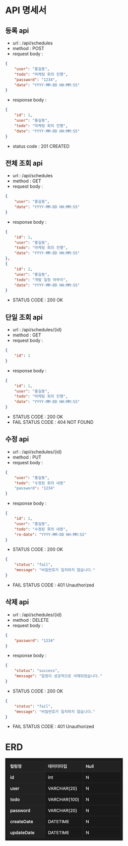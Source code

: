 # API 명세서
## 등록 api
- url : /api/schedules
- method : POST
- request body :
```json
{
    "user": "홍길동",
    "todo": "마케팅 회의 진행",
    "password": "1234",
    "date": "YYYY-MM-DD HH:MM:SS"
}
```

- response body :
```json
{
    "id": 1,
    "user": "홍길동",
    "todo": "마케팅 회의 진행",
    "date": "YYYY-MM-DD HH:MM:SS"
}
```
- status code : 201 CREATED

## 전체 조회 api
- url : /api/schedules 
- method : GET
- request body :
```json
{
    "user": "홍길동",
    "date": "YYYY-MM-DD HH:MM:SS"
}
```
- response body :
```json
{
    "id": 1,
    "user": "홍길동",
    "todo": "마케팅 회의 진행",
    "date": "YYYY-MM-DD HH:MM:SS"
},
{
    "id": 2,
    "user": "홍길동",
    "todo": "개발 일정 마무리",
    "date": "YYYY-MM-DD HH:MM:SS"
}
```
- STATUS CODE : 200 OK

## 단일 조회 api
- url : /api/schedules/{id} 
- method : GET
- request body :
```json
{
    "id": 1
}
```
- response body :
```json
{
    "id": 1,
    "user": "홍길동",
    "todo": "마케팅 회의 진행",
    "date": "YYYY-MM-DD HH:MM:SS"
}
```
- STATUS CODE : 200 OK
- FAIL STATUS CODE : 404 NOT FOUND

## 수정 api
- url : /api/schedules/{id} 
- method : PUT
- request body :
```json
{
    "user": "홍길동",
    "todo": "수정된 회의 내용"
    "password": "1234"
}
```
- response body :
```json
{
    "id": 1,
    "user": "홍길동",
    "todo": "수정된 회의 내용",
    "re-date": "YYYY-MM-DD HH:MM:SS"
}
```
- STATUS CODE : 200 OK
```json
{
    "status": "fail",
    "message": "비밀번호가 일치하지 않습니다."
}
```
- FAIL STATUS CODE : 401 Unauthorized



## 삭제 api
- url : /api/schedules/{id} 
- method : DELETE
- request body :
```json
{
    "password": "1234"
}
```
- response body :
```json
{
    "status": "success",
    "message": "일정이 성공적으로 삭제되었습니다."
}
```
- STATUS CODE : 200 OK
```json
{
    "status": "fail",
    "message": "비밀번호가 일치하지 않습니다."
}
```
- FAIL STATUS CODE : 401 Unauthorized

# ERD
![img.png](img.png)